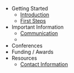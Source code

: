 - Getting Started
    - [Introduction](/introduction/intro)
    - [First Steps](/introduction/prep)
- Important Information
    - [Communication](important_info/slack)
    - 
- Conferences
- Funding / Awards
- Resources
    - [Contact Information](resources/contactinfo)